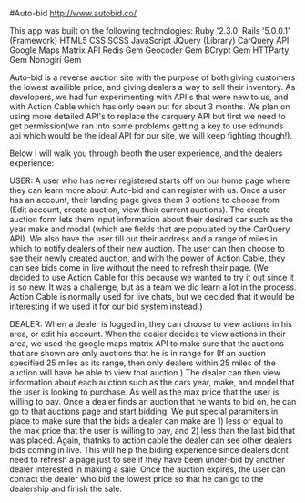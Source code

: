 #Auto-bid
http://www.autobid.co/

This app was built on the following technologies:
Ruby '2.3.0'
Rails '5.0.0.1' (Framework)
HTML5
CSS
SCSS
JavaScript
JQuery (Library)
CarQuery API
Google Maps Matrix API
Redis Gem
Geocoder Gem
BCrypt Gem
HTTParty Gem
Nonogiri Gem

Auto-bid is a reverse auction site with the purpose of both giving customers the lowest availible price, and giving dealers a way to sell their inventory.
As developers, we had fun experimenting with API's that were new to us, and with Action Cable which has only been out for about 3 months. We plan on using more detailed API's to replace the carquery API but first we need to get permission(we ran into some problems getting a key to use edmunds api which would be the ideal API for our site, we will keep fighting though!).

Below I will walk you through beoth the user experience, and the dealers experience:

USER: 
A user who has never registered starts off on our home page where they can learn more about Auto-bid and can register with us.
Once a user has an account, their landing page gives them 3 options to choose from (Edit account, create auction, view their current auctions).
The create auction form lets them input information about their desired car such as the year make and modal (which are fields that are populated by the CarQuery API). We also have the user fill out their address and a range of miles in which to notify dealers of their new auction.
The user can then choose to see their newly created auction, and with the power of Action Cable, they can see bids come in live without the need to refresh their page. (We decided to use Action Cable for this because we wanted to try it out since it is so new. It was a challenge, but as a team we did learn a lot in the process. Action Cable is normally used for live chats, but we decided that it would be interesting if we used it for our bid system instead.)

DEALER:
When a dealer is logged in, they can choose to view actions in his area, or edit his account.
When the dealer decides to view actions in their area, we used the google maps matrix API to make sure that the auctions that are shown are only auctions that he is in range for (If an auction specified 25 miles as its range, then only dealers within 25 miles of the auction will have be able to view that auction.)
The dealer can then view information about each auction such as the cars year, make, and model that the user is looking to purchase. As well as the max price that the user is willing to pay.
Once a dealer finds an auction that he wants to bid on, he can go to that auctions page and start bidding.
We put special paramiters in place to make sure that the bids a dealer can make are 1) less or equal to the max price that the user is willing to pay, and 2) less than the last bid that was placed.
Again, thatnks to action cable the dealer can see other dealers bids coming in live. This will help the biding experience since dealers dont need to refresh a page just to see if they have been under-bid by another dealer interested in making a sale.
Once the auction expires, the user can contact the dealer who bid the lowest price so that he can go to the dealership and finish the sale.

